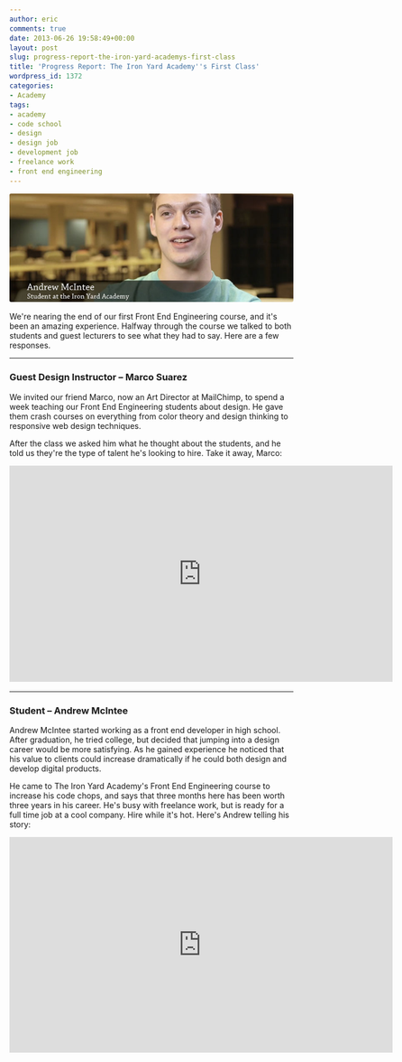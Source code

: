 ```yaml
---
author: eric
comments: true
date: 2013-06-26 19:58:49+00:00
layout: post
slug: progress-report-the-iron-yard-academys-first-class
title: 'Progress Report: The Iron Yard Academy''s First Class'
wordpress_id: 1372
categories:
- Academy
tags:
- academy
- code school
- design
- design job
- development job
- freelance work
- front end engineering
---
```


<img src="/images/blog/2013/06/featured-image-andrew-mcintee.jpg" style="border-radius: 3px">

We're nearing the end of our first Front End Engineering course, and it's been an amazing experience. Halfway through the course we talked to both students and guest lecturers to see what they had to say. Here are a few responses. 

<!-- more -->

* * *

### Guest Design Instructor – Marco Suarez

We invited our friend Marco, now an Art Director at MailChimp, to spend a week teaching our Front End Engineering students about design. He gave them crash courses on everything from color theory and design thinking to responsive web design techniques. 

After the class we asked him what he thought about the students, and he told us they're the type of talent he's looking to hire. Take it away, Marco: 

<iframe src="http://player.vimeo.com/video/69189571?title=0&amp;byline=0&amp;portrait=0&amp;color=39474e" width="680" height="383" frameborder="0" webkitAllowFullScreen mozallowfullscreen allowFullScreen></iframe>

* * *

### Student – Andrew McIntee

Andrew McIntee started working as a front end developer in high school. After graduation, he tried college, but decided that jumping into a design career would be more satisfying. As he gained experience he noticed that his value to clients could increase dramatically if he could both design and develop digital products. 

He came to The Iron Yard Academy's Front End Engineering course to increase his code chops, and says that three months here has been worth three years in his career. He's busy with freelance work, but is ready for a full time job at a cool company. Hire while it's hot. Here's Andrew telling his story: 

<iframe src="http://player.vimeo.com/video/69189570?title=0&amp;byline=0&amp;portrait=0&amp;color=39474e" width="680" height="382" frameborder="0" webkitAllowFullScreen mozallowfullscreen allowFullScreen></iframe>